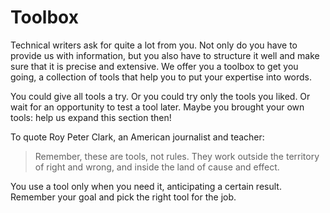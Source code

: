 # Toolbox

Technical writers ask for quite a lot from you. Not only do you have to provide us with information, but you also have to structure it well and make sure that it is precise and extensive. We offer you a toolbox to get you going, a collection of tools that help you to put your expertise into words.

You could give all tools a try. Or you could try only the tools you liked. Or wait for an opportunity to test a tool later. Maybe you brought your own tools: help us expand this section then!

To quote Roy Peter Clark, an American journalist and teacher:

> Remember, these are tools, not rules. They work outside the territory of right and wrong, and inside the land of cause and effect.

You use a tool only when you need it, anticipating a certain result. Remember your goal and pick the right tool for the job.